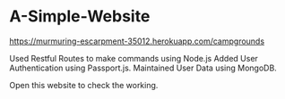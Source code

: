 # A-Simple-Website
https://murmuring-escarpment-35012.herokuapp.com/campgrounds

Used Restful Routes to make commands using Node.js
Added User Authentication using Passport.js.
Maintained User Data using MongoDB. 

Open this website to check the working.
